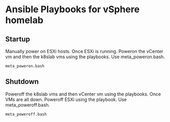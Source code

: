 # Ansible Playbooks for vSphere homelab

## Startup
Manually power on ESXi hosts. Once ESXi is running. Poweron the vCenter vm and then the k8slab vms using the playbooks. Use meta_poweron.bash. 

```
meta_poweron.bash
```

## Shutdown
Poweroff the k8slab vms and then vCenter vm using the playbooks. Once VMs are all down. Poweroff ESXi using the playbook. Use meta_poweroff.bash.

```
meta_poweroff.bash
```
